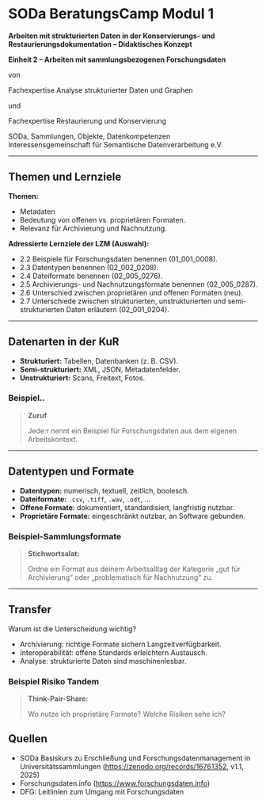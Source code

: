 <!--

author: Gudrun Schwenk und Canan Hastik  
email:    
version:  v1.2
language: DE

icon:     https://raw.githubusercontent.com/chastik/Beratung_Dateityp_Bild/refs/heads/main/SODa-Logo_full.svg
link:     https://raw.githubusercontent.com/chastik/Beratung/refs/heads/main/soda.css

comment:  SODA OERs

-->

# SODa BeratungsCamp Modul 1  

**Arbeiten mit strukturierten Daten in der Konservierungs- und Restaurierungsdokumentation – Didaktisches Konzept**  

**Einheit 2 – Arbeiten mit sammlungsbezogenen Forschungsdaten**  

von  

Fachexpertise Analyse strukturierter Daten und Graphen  

und  

Fachexpertise Restaurierung und Konservierung  

SODa, Sammlungen, Objekte, Datenkompetenzen  
Interessensgemeinschaft für Semantische Datenverarbeitung e.V.  

---

## Themen und Lernziele

**Themen:**

* Metadaten
* Bedeutung von offenen vs. proprietären Formaten.
* Relevanz für Archivierung und Nachnutzung.  

**Adressierte Lernziele der LZM (Auswahl):**

- 2.2 Beispiele für Forschungsdaten benennen (01_001_0008).  
- 2.3 Datentypen benennen (02_002_0208).  
- 2.4 Dateiformate benennen (02_005_0276).  
- 2.5 Archivierungs- und Nachnutzungsformate benennen (02_005_0287).  
- 2.6 Unterschied zwischen proprietären und offenen Formaten (neu).  
- 2.7 Unterschiede zwischen strukturierten, unstrukturierten und semi-strukturierten Daten erläutern (02_001_0204).  

---

## Datenarten in der KuR

- **Strukturiert:** Tabellen, Datenbanken (z. B. CSV).  
- **Semi-strukturiert:** XML, JSON, Metadatenfelder.  
- **Unstrukturiert:** Scans, Freitext, Fotos.  

### Beispiel..

> **Zuruf** 
> 
> Jede:r nennt ein Beispiel für Forschungsdaten aus dem eigenen Arbeitskontext.  

---

## Datentypen und Formate

- **Datentypen:** numerisch, textuell, zeitlich, boolesch.  
- **Dateiformate:** `.csv`, `.tiff`, `.wav`, `.odt`, …  
- **Offene Formate:** dokumentiert, standardisiert, langfristig nutzbar.  
- **Proprietäre Formate:** eingeschränkt nutzbar, an Software gebunden.  

### Beispiel-Sammlungsformate

> **Stichwortsalat:**  
>
> Ordne ein Format aus deinem Arbeitsalltag der Kategorie „gut für Archivierung“ oder „problematisch für Nachnutzung“ zu.  

---

## Transfer

Warum ist die Unterscheidung wichtig?  
- Archivierung: richtige Formate sichern Langzeitverfügbarkeit.  
- Interoperabilität: offene Standards erleichtern Austausch.  
- Analyse: strukturierte Daten sind maschinenlesbar.  

### Beispiel Risiko Tandem

> **Think-Pair-Share:**  
>
> Wo nutze ich proprietäre Formate? Welche Risiken sehe ich?  


## Quellen

- SODa Basiskurs zu Erschließung und Forschungsdatenmanagement in Universitätssammlungen (https://zenodo.org/records/16761352, v1.1, 2025)  
- Forschungsdaten.info (https://www.forschungsdaten.info)  
- DFG: Leitlinien zum Umgang mit Forschungsdaten  


